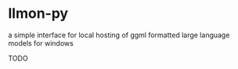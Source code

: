 # llmon-py
a simple interface for local hosting of ggml formatted large language models for windows

TODO
